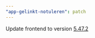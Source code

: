 ```yaml
---
"app-gelinkt-notuleren": patch
---
```


Update frontend to version [5.47.2](https://github.com/lblod/frontend-gelinkt-notuleren/releases/tag/v5.47.2)
